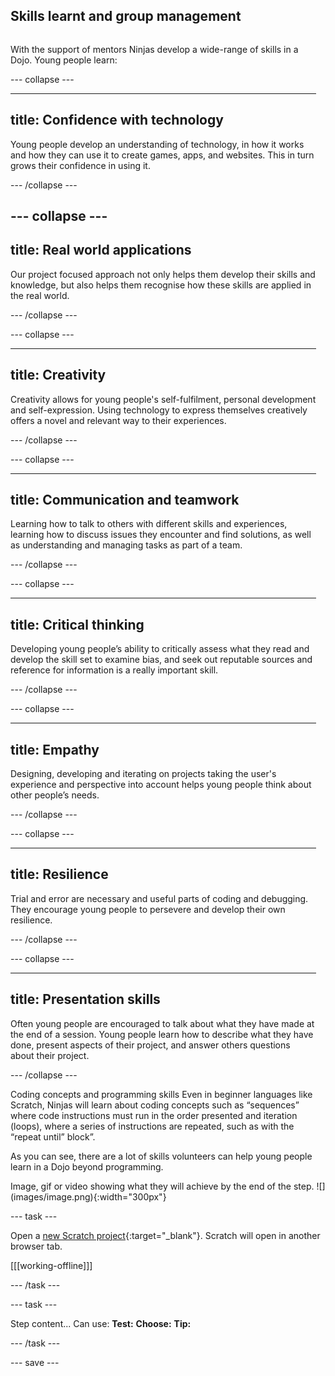 ## Skills learnt and group management

<div style="display: flex; flex-wrap: wrap">
<div style="flex-basis: 200px; flex-grow: 1; margin-right: 15px;">
  
With the support of mentors Ninjas develop a wide-range of skills in a Dojo. Young people learn:
  
  
--- collapse ---

---
title: Confidence with technology
---

Young people develop an understanding of technology, in how it works and how they can use it to create games, apps, and websites. This in turn grows their confidence in using it.
  
--- /collapse ---
  
--- collapse ---
---
title: Real world applications
---  

Our project focused approach not only helps them develop their skills and knowledge, but also helps them recognise how these skills are applied in the real world.
  
--- /collapse ---
  

--- collapse ---
  
---
title: Creativity
---  
Creativity allows for young people's self-fulfilment, personal development and self-expression. Using technology to express themselves creatively offers a novel and relevant way to their experiences.
  
--- /collapse ---

--- collapse ---

---
title: Communication and teamwork
---
Learning how to talk to others with different skills and experiences, learning how to discuss issues they encounter and find solutions, as well as understanding and managing tasks as part of a team.
  
--- /collapse ---
  
--- collapse ---

---
title: Critical thinking
---
Developing young people’s ability to critically assess what they read and develop the skill set to examine bias, and seek out reputable sources and reference for information is a really important skill.
  
--- /collapse ---

--- collapse ---

---
title: Empathy
---

Designing, developing and iterating on projects taking the user's experience and perspective into account helps young people think about other people’s needs.
  
--- /collapse ---

--- collapse ---

---
title: Resilience
---
Trial and error are necessary and useful parts of coding and debugging. They encourage young people to persevere and develop their own resilience.
  
--- /collapse ---

--- collapse ---

---
title: Presentation skills
---
  
Often young people are encouraged to talk about what they have made at the end of a session. Young people learn how to describe what they have done, present aspects of their project, and answer others questions about their project.
  
--- /collapse ---

Coding concepts and programming skills
Even in beginner languages like Scratch, Ninjas will learn about coding concepts such as “sequences” where code instructions must run in the order presented and iteration (loops), where a series of instructions are repeated, such as with the “repeat until” block”.

As you can see, there are a lot of skills volunteers can help young people learn in a Dojo beyond programming.

</div>
<div>
Image, gif or video showing what they will achieve by the end of the step. ![](images/image.png){:width="300px"}
</div>
</div>

--- task ---

Open a [new Scratch project](http://rpf.io/scratch-new){:target="_blank"}. Scratch will open in another browser tab.

[[[working-offline]]]

--- /task ---

--- task ---

Step content... 
Can use:
**Test:**
**Choose:**
**Tip:**

--- /task ---

--- save ---
